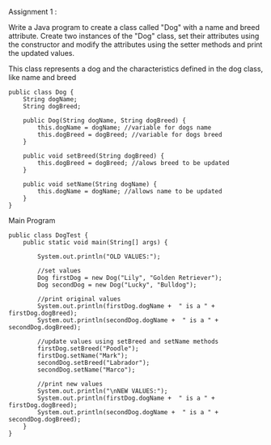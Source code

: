 Assignment 1 :

Write a Java program to create a class called "Dog" with a name and breed attribute. Create two instances of the "Dog" class, set their attributes using the constructor and modify the attributes using the setter methods and print the updated values.



This class represents a dog and the characteristics defined in the dog class, like name and breed 

```
public class Dog {
    String dogName;
    String dogBreed;
    
    public Dog(String dogName, String dogBreed) {
        this.dogName = dogName; //variable for dogs name
        this.dogBreed = dogBreed; //variable for dogs breed
    }
    
    public void setBreed(String dogBreed) {
        this.dogBreed = dogBreed; //alows breed to be updated
    }
    
    public void setName(String dogName) {
        this.dogName = dogName; //allows name to be updated
    }
}
```


Main Program

```
public class DogTest {
    public static void main(String[] args) {
        
        System.out.println("OLD VALUES:");
        
        //set values
        Dog firstDog = new Dog("Lily", "Golden Retriever");
        Dog secondDog = new Dog("Lucky", "Bulldog");
       
        //print original values
        System.out.println(firstDog.dogName +  " is a " + firstDog.dogBreed);
        System.out.println(secondDog.dogName +  " is a " + secondDog.dogBreed);
        
        //update values using setBreed and setName methods
        firstDog.setBreed("Poodle");
        firstDog.setName("Mark");
        secondDog.setBreed("Labrador");
        secondDog.setName("Marco");
    
        //print new values
        System.out.println("\nNEW VALUES:");
        System.out.println(firstDog.dogName +  " is a " + firstDog.dogBreed);
        System.out.println(secondDog.dogName +  " is a " + secondDog.dogBreed);
    }
}
```
